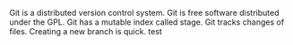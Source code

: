 Git is a distributed version control system.
Git is free software distributed under the GPL.
Git has a mutable index called stage.
Git tracks changes of files.
Creating a new branch is quick.
test
